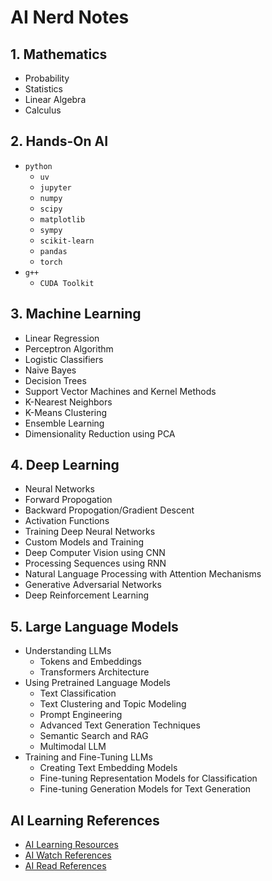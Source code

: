 # AI Nerd Notes

## 1. Mathematics
- Probability
- Statistics
- Linear Algebra
- Calculus

## 2. Hands-On AI
- `python`
  - `uv`
  - `jupyter`
  - `numpy`
  - `scipy`
  - `matplotlib`
  - `sympy`
  - `scikit-learn`
  - `pandas`
  - `torch`
- `g++`
  - `CUDA Toolkit`

## 3. Machine Learning
- Linear Regression
- Perceptron Algorithm
- Logistic Classifiers
- Naive Bayes
- Decision Trees
- Support Vector Machines and Kernel Methods
- K-Nearest Neighbors
- K-Means Clustering
- Ensemble Learning
- Dimensionality Reduction using PCA

## 4. Deep Learning
- Neural Networks
- Forward Propogation
- Backward Propogation/Gradient Descent
- Activation Functions
- Training Deep Neural Networks
- Custom Models and Training
- Deep Computer Vision using CNN
- Processing Sequences using RNN
- Natural Language Processing with Attention Mechanisms
- Generative Adversarial Networks
- Deep Reinforcement Learning

## 5. Large Language Models
- Understanding LLMs
  - Tokens and Embeddings
  - Transformers Architecture
- Using Pretrained Language Models
  - Text Classification
  - Text Clustering and Topic Modeling
  - Prompt Engineering
  - Advanced Text Generation Techniques
  - Semantic Search and RAG
  - Multimodal LLM
- Training and Fine-Tuning LLMs
  - Creating Text Embedding Models
  - Fine-tuning Representation Models for Classification
  - Fine-tuning Generation Models for Text Generation

## AI Learning References
- [AI Learning Resources](https://github.com/indrayam/ai-nerd-notes/blob/main/AI-Learning-Resources.md)
- [AI Watch References](https://github.com/indrayam/ai-nerd-notes/blob/main/AI-Watch-References.md)
- [AI Read References](https://github.com/indrayam/ai-nerd-notes/blob/main/AI-Read-References.md)